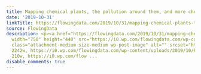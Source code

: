 ```yaml
---
title: Mapping chemical plants, the pollution around them, and more chemical plants
date: '2019-10-31'
linkTitle: https://flowingdata.com/2019/10/31/mapping-chemical-plants-the-pollution-around-them-and-more-chemical-plants/
source: FlowingData
description: <p><a href="https://flowingdata.com/2019/10/31/mapping-chemical-plants-the-pollution-around-them-and-more-chemical-plants/"><img
  width="750" height="440" src="https://i0.wp.com/flowingdata.com/wp-content/uploads/2019/10/Polution-on-cancer-alley.png?fit=750%2C440&amp;ssl=1"
  class="attachment-medium size-medium wp-post-image" alt="" srcset="https://i0.wp.com/flowingdata.com/wp-content/uploads/2019/10/Polution-on-cancer-alley.png?w=2242&amp;ssl=1
  2242w, https://i0.wp.com/flowingdata.com/wp-content/uploads/2019/10/Polution-on-cancer-alley.png?resize=210%2C123&amp;ssl=1
  210w, https://i0.wp.com/flow ...
disable_comments: true
---
```

<p><a href="https://flowingdata.com/2019/10/31/mapping-chemical-plants-the-pollution-around-them-and-more-chemical-plants/"><img width="750" height="440" src="https://i0.wp.com/flowingdata.com/wp-content/uploads/2019/10/Polution-on-cancer-alley.png?fit=750%2C440&amp;ssl=1" class="attachment-medium size-medium wp-post-image" alt="" srcset="https://i0.wp.com/flowingdata.com/wp-content/uploads/2019/10/Polution-on-cancer-alley.png?w=2242&amp;ssl=1 2242w, https://i0.wp.com/flowingdata.com/wp-content/uploads/2019/10/Polution-on-cancer-alley.png?resize=210%2C123&amp;ssl=1 210w, https://i0.wp.com/flow ...